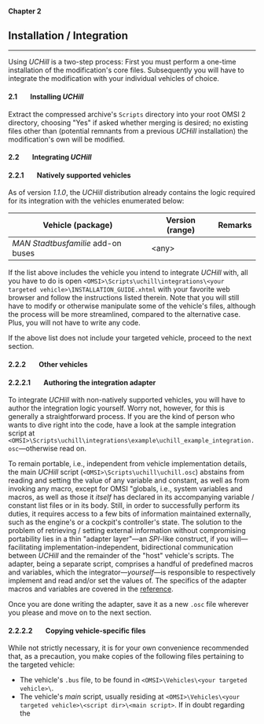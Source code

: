 #### Chapter 2
## Installation / Integration
***
Using *UCHill* is a two-step process: First you must perform a one-time installation of the modification's core files. Subsequently you will have to integrate the modification with your individual vehicles of choice.

#### 2.1&#160;&#160;&#160;&#160;&#160;&#160;&#160;&#160;Installing *UCHill*

Extract the compressed archive's `Scripts` directory into your root OMSI 2 directory, choosing "Yes" if asked whether merging is desired; no existing files other than (potential remnants from a previous *UCHill* installation) the modification's own will be modified.

#### 2.2&#160;&#160;&#160;&#160;&#160;&#160;&#160;&#160;Integrating *UCHill*

#### 2.2.1&#160;&#160;&#160;&#160;&#160;&#160;&#160;&#160;Natively supported vehicles

As of version *1.1.0*, the *UCHill* distribution already contains the logic required for its integration with the vehicles enumerated below:

Vehicle (package) | Version (range) | Remarks
------------------|-----------------|--------
*MAN Stadtbusfamilie* add-on buses | &#60;any&#62; | 

If the list above includes the vehicle you intend to integrate *UCHill* with, all you have to do is open `<OMSI>\Scripts\uchill\integrations\<your targeted vehicle>\INSTALLATION_GUIDE.xhtml` with your favorite web browser and follow the instructions listed therein. Note that you will still have to modify or otherwise manipulate some of the vehicle's files, although the process will be more streamlined, compared to the alternative case. Plus, you will not have to write any code.

If the above list does not include your targeted vehicle, proceed to the next section.

#### 2.2.2&#160;&#160;&#160;&#160;&#160;&#160;&#160;&#160;Other vehicles

#### 2.2.2.1&#160;&#160;&#160;&#160;&#160;&#160;&#160;&#160;Authoring the integration adapter

To integrate *UCHill* with non-natively supported vehicles, you will have to author the integration logic yourself. Worry not, however, for this is generally a straightforward process. If you are the kind of person who wants to dive right into the code, have a look at the sample integration script at `<OMSI>\Scripts\uchill\integrations\example\uchill_example_integration.osc`—otherwise read on.

To remain portable, i.e., independent from vehicle implementation details, the main *UCHill* script (`<OMSI>\Scripts\uchill\uchill.osc`) abstains from reading and setting the value of any variable and constant, as well as from invoking any macro, except for OMSI "globals, i.e., system variables and macros, as well as those it *itself* has declared in its accompanying variable / constant list files or in its body. Still, in order to successfully perform its duties, it requires access to a few bits of information maintained externally, such as the engine's or a cockpit's controller's state. The solution to the problem of retrieving / setting external information without compromising portability lies in a thin "adapter layer"—an *SPI*-like construct, if you will—facilitating implementation-independent, bidirectional communication between *UCHill* and the remainder of the "host" vehicle's scripts. The adapter, being a separate script, comprises a handful of predefined macros and variables, which the integrator—*yourself*—is responsible to respectively implement and read and/or set the values of. The specifics of the adapter macros and variables are covered in the [reference](./manual.md#technical-documentation--reference).

Once you are done writing the adapter, save it as a new `.osc` file wherever you please and move on to the next section.

#### 2.2.2.2&#160;&#160;&#160;&#160;&#160;&#160;&#160;&#160;Copying vehicle-specific files

While not strictly necessary, it is for your own convenience recommended that, as a precaution, you make copies of the following files pertaining to the targeted vehicle:
* The vehicle's `.bus` file, to be found in `<OMSI>\Vehicles\<your targeted vehicle>\`.
* The vehicle's *main* script, usually residing at `<OMSI>\Vehicles\<your targeted vehicle>\<script dir>\<main script>`. If in doubt regarding the <script dir> and <main script> path name components, refer to the `.bus` file.
* The vehicle's sound configuration file, located at <OMSI>\Vehicles\<your targeted vehicle>\<sound dir>\<sound file>. If in doubt regarding the <sound dir> and <sound file> path name components, refer to the `.bus` file.

#### 2.2.2.3&#160;&#160;&#160;&#160;&#160;&#160;&#160;&#160;Modifying the `.bus` file

In your copy of the `.bus` file, perform the following steps:
1. Modify the second string following the `[friendlyname]` keyword to help you identify the modified version of the vehicle in-game later on.
1. In the `[varnamelist]` section, replace any entries pertaining to the vehicle's cooling / heating script(s) with:

        <OMSI>\Scripts\uchill\uchill_vars.txt
        <OMSI>\Scripts\up-utils\up-utils_vars.txt
Furthermore, if your adapter script uses variables of its own, make sure to declare the relevant variable list file here as well. Finally, modify the integer value following the `[varnamelist]` keyword, so that it reflects the new number of entries within the section.
1. In the `[script]` section, replace any entries pertaining to the vehicle's cooling / heating script(s) with:

        <OMSI>\Scripts\uchill\uchill.osc
        <path to your UCHill adapter script>
        <OMSI>\Scripts\up-utils\up-utils.osc
Finally, modify the integer value following the `[script]` keyword, so that it reflects the new number of entries within that section.
1. In the `[constfile]` section, replace any entries pertaining to the vehicle's cooling / heating script(s) with:

        <OMSI>\Scripts\uchill\uchill_consts.txt
        <OMSI>\Scripts\up-utils\up-utils_consts.txt
Furthermore, if your adapter script uses constants of its own, make sure to declare the relevant constant list file here as well. Finally, modify the integer value following the `[constfile]` keyword, so that it reflects the new number of entries within the section.
1. Modify the path at the line below the `[sound]` keyword, so that it refers to your copy of the file (which you created earlier).

#### 2.2.2.4&#160;&#160;&#160;&#160;&#160;&#160;&#160;&#160;Modifying the main script file

In your copy of the main script file, replace the macro invocations of the preexistent cooling / heating script(s)—`(M.L.heizung_init)` and `(M.L.heizung_frame)`, conventionally—with `(M.L.uchill_init)` and `(M.L.uchill_frame)`, respectively.

#### 2.2.2.5&#160;&#160;&#160;&#160;&#160;&#160;&#160;&#160;Integrating sounds with *UCHill*

For *UCHill* to use sounds, you will have to couple the [sound hooks](./manual.md#variables-of-potential-interest) with the desired sound files—which are *not* provided by this modification—via your copy of the sound configuration file. For examples on doing so, refer to the relevant sections of any natively supported vehicle's `INSTALLATION_GUIDE.xhtml` document.

#### 2.2.2.5&#160;&#160;&#160;&#160;&#160;&#160;&#160;&#160;Integrating the window misting effect

For the effect to become evident in-game, one would have to, in a nutshell, carry out the steps listed below:
* Create the fog textures to be displayed on the windows' interior and exterior side (if you feel adventurous you could also experiment with frost textures, although some further scripting would be necessary in that case).
* Bind the textures to the [misting hooks](./manual.md#variables-of-potential-interest) or to any other variables being to any extent dependent on the former, via the vehicle's model configuration file.
* Modify the wiper script so that it handles fog on (the exterior side of) the windshield similarly to the way it already handles precipitation; in other words, clearing windshield-accumulated mist with the wipers should be made possible.

